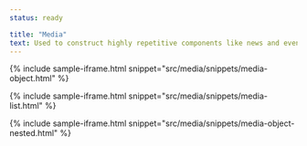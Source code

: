 ```yaml
---
status: ready

title: "Media"
text: Used to construct highly repetitive components like news and event lists, blog comments, tweets, and the like.
---
```


{% include sample-iframe.html snippet="src/media/snippets/media-object.html" %}


{% include sample-iframe.html snippet="src/media/snippets/media-list.html" %}

{% include sample-iframe.html snippet="src/media/snippets/media-object-nested.html" %}